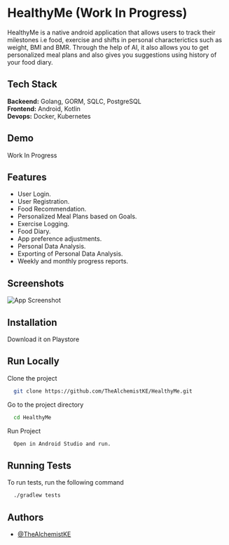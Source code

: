 
# HealthyMe (Work In Progress)

HealthyMe is a native android application that allows users to track their milestones i.e food, exercise and shifts in personal characterictics such as weight, BMI and BMR. Through the help of AI, it also allows you to get personalized meal plans and also gives you suggestions using history of your food diary.


## Tech Stack

**Backeend:** Golang, GORM, SQLC, PostgreSQL\
**Frontend:** Android, Kotlin\
**Devops:** Docker, Kubernetes



## Demo

Work In Progress


## Features

- User Login.
- User Registration.
- Food Recommendation.
- Personalized Meal Plans based on Goals.
- Exercise Logging.
- Food Diary.
- App preference adjustments.
- Personal Data Analysis.
- Exporting of Personal Data Analysis.
- Weekly and monthly progress reports.



## Screenshots

![App Screenshot](https://via.placeholder.com/468x300?text=App+Screenshot+Here)


## Installation
Download it on Playstore
    
## Run Locally

Clone the project

```bash
  git clone https://github.com/TheAlchemistKE/HealthyMe.git
```

Go to the project directory

```bash
  cd HealthyMe
```

Run Project

```bash
  Open in Android Studio and run.
```



## Running Tests

To run tests, run the following command

```bash
  ./gradlew tests
```


## Authors

- [@TheAlchemistKE](https://github.com/TheAlchemistKE)

